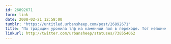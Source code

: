 ```yaml
---
id: 26892671
form: link
date: 2008-02-21 12:58:00
tumblr: "https://untitled.urbansheep.com/post/26892671"
title: "По традиции уронила тлф на каменный пол в переходе. Тот непонимающе моргнул, перегрузился со словами «да ты с ума сошла!» Но работает. (738554062)"
linkurl: http://twitter.com/urbansheep/statuses/738554062
---
```


